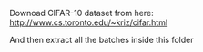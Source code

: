 Downoad CIFAR-10 dataset from here: http://www.cs.toronto.edu/~kriz/cifar.html

And then extract all the batches inside this folder
